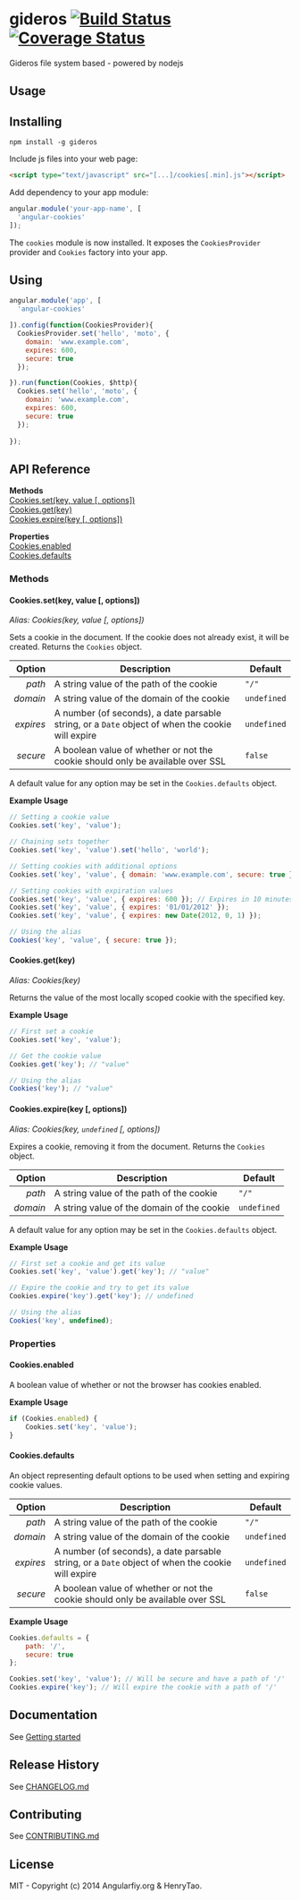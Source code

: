 gideros [![Build Status](https://travis-ci.org/henrytao-me/gideros.svg?branch=master)](https://travis-ci.org/henrytao-me/gideros) [![Coverage Status](https://img.shields.io/coveralls/henrytao-me/gideros.svg)](https://coveralls.io/r/henrytao-me/gideros?branch=master)
===============

Gideros file system based - powered by nodejs


Usage
---------

## Installing

```
npm install -g gideros
```

Include js files into your web page:

```html
<script type="text/javascript" src="[...]/cookies[.min].js"></script>
```

Add dependency to your app module:

```javascript
angular.module('your-app-name', [
  'angular-cookies'
]);
```

The `cookies` module is now installed. It exposes the `CookiesProvider` provider and `Cookies` factory into your app.


## Using

```javascript
angular.module('app', [
  'angular-cookies'

]).config(function(CookiesProvider){
  CookiesProvider.set('hello', 'moto', {
    domain: 'www.example.com',
    expires: 600,
    secure: true
  });

}).run(function(Cookies, $http){
  Cookies.set('hello', 'moto', {
    domain: 'www.example.com',
    expires: 600,
    secure: true
  });
  
});
```

## API Reference

**Methods**  
[Cookies.set(key, value [, options])](#cookiessetkey-value--options)  
[Cookies.get(key)](#cookiesgetkey)  
[Cookies.expire(key [, options])](#cookiesexpirekey--options)

**Properties**  
[Cookies.enabled](#cookiesenabled)  
[Cookies.defaults](#cookiesdefaults)

### Methods

#### Cookies.set(key, value [, options])
*Alias: Cookies(key, value [, options])*

Sets a cookie in the document. If the cookie does not already exist, it will be created. Returns the `Cookies` object.

| Option    | Description                                                                                      | Default     |
| --------: | ------------------------------------------------------------------------------------------------ | ----------- |
|    *path* | A string value of the path of the cookie                                                         | `"/"`       |
|  *domain* | A string value of the domain of the cookie                                                       | `undefined` |
| *expires* | A number (of seconds), a date parsable string, or a `Date` object of when the cookie will expire | `undefined` |
|  *secure* | A boolean value of whether or not the cookie should only be available over SSL                   | `false`     |

A default value for any option may be set in the `Cookies.defaults` object.

**Example Usage**
```javascript
// Setting a cookie value
Cookies.set('key', 'value');

// Chaining sets together
Cookies.set('key', 'value').set('hello', 'world');

// Setting cookies with additional options
Cookies.set('key', 'value', { domain: 'www.example.com', secure: true });

// Setting cookies with expiration values
Cookies.set('key', 'value', { expires: 600 }); // Expires in 10 minutes
Cookies.set('key', 'value', { expires: '01/01/2012' });
Cookies.set('key', 'value', { expires: new Date(2012, 0, 1) });

// Using the alias
Cookies('key', 'value', { secure: true });
```

#### Cookies.get(key)
*Alias: Cookies(key)*

Returns the value of the most locally scoped cookie with the specified key.

**Example Usage**
```javascript
// First set a cookie
Cookies.set('key', 'value');

// Get the cookie value
Cookies.get('key'); // "value"

// Using the alias
Cookies('key'); // "value"
```
    
#### Cookies.expire(key [, options])
*Alias: Cookies(key, `undefined` [, options])*

Expires a cookie, removing it from the document. Returns the `Cookies` object.

| Option    | Description                                                                                      | Default     |
| --------: | ------------------------------------------------------------------------------------------------ | ----------- |
|    *path* | A string value of the path of the cookie                                                         | `"/"`       |
|  *domain* | A string value of the domain of the cookie                                                       | `undefined` |

A default value for any option may be set in the `Cookies.defaults` object.

**Example Usage**
```javascript
// First set a cookie and get its value
Cookies.set('key', 'value').get('key'); // "value"

// Expire the cookie and try to get its value
Cookies.expire('key').get('key'); // undefined

// Using the alias
Cookies('key', undefined);
```
    

### Properties

#### Cookies.enabled
A boolean value of whether or not the browser has cookies enabled.

**Example Usage**
```javascript
if (Cookies.enabled) {
    Cookies.set('key', 'value');
}
```

#### Cookies.defaults
An object representing default options to be used when setting and expiring cookie values.

| Option    | Description                                                                                      | Default     |
| --------: | ------------------------------------------------------------------------------------------------ | ----------- |
|    *path* | A string value of the path of the cookie                                                         | `"/"`       |
|  *domain* | A string value of the domain of the cookie                                                       | `undefined` |
| *expires* | A number (of seconds), a date parsable string, or a `Date` object of when the cookie will expire | `undefined` |
|  *secure* | A boolean value of whether or not the cookie should only be available over SSL                   | `false`     |

**Example Usage**
```javascript
Cookies.defaults = {
    path: '/',
    secure: true
};

Cookies.set('key', 'value'); // Will be secure and have a path of '/'
Cookies.expire('key'); // Will expire the cookie with a path of '/'
```


Documentation
-------------
See [Getting started](https://github.com/angularifyjs/angular-cookies/wiki/Getting-started)


Release History
-------------
See [CHANGELOG.md](https://github.com/angularifyjs/angular-cookies/blob/master/CHANGELOG.md)


Contributing
-------------
See [CONTRIBUTING.md](https://github.com/angularifyjs/angular-cookies/blob/master/CONTRIBUTING.md)


License
-------------
MIT - Copyright (c) 2014 Angularfiy.org & HenryTao.



